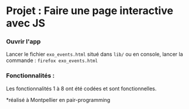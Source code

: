 # Projet : Faire une page interactive avec JS

### Ouvrir l'app
Lancer le fichier `exo_events.html` situé dans `lib/` 
ou en console, lancer la commande : `firefox exo_events.html`

### Fonctionnalités :
Les fonctionnalités 1 à 8 ont été codées et sont fonctionnelles.

*réalisé à Montpellier en pair-programming
